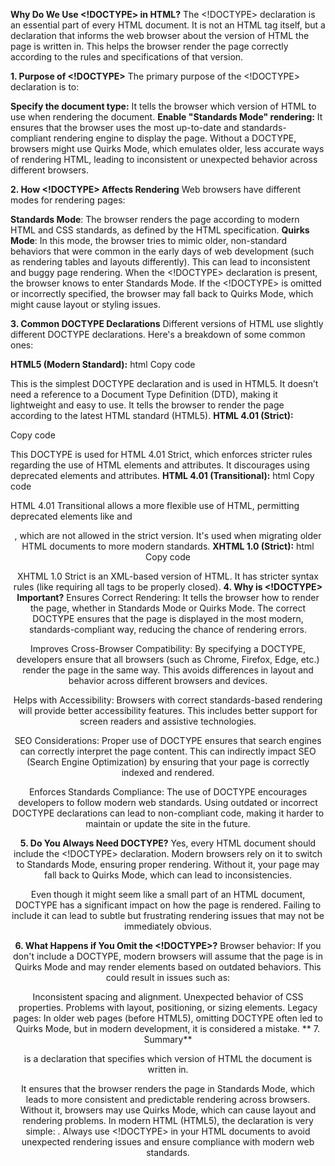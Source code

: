 **Why Do We Use <!DOCTYPE> in HTML?**
The <!DOCTYPE> declaration is an essential part of every HTML document. It is not an HTML tag itself, but a declaration that informs the web browser about the version of HTML the page is written in. This helps the browser render the page correctly according to the rules and specifications of that version.

**1. Purpose of <!DOCTYPE>**
The primary purpose of the <!DOCTYPE> declaration is to:

**Specify the document type:** It tells the browser which version of HTML to use when rendering the document.
**Enable "Standards Mode" rendering:** It ensures that the browser uses the most up-to-date and standards-compliant rendering engine to display the page.
Without a DOCTYPE, browsers might use Quirks Mode, which emulates older, less accurate ways of rendering HTML, leading to inconsistent or unexpected behavior across different browsers.

**2. How <!DOCTYPE> Affects Rendering**
Web browsers have different modes for rendering pages:

**Standards Mode**: The browser renders the page according to modern HTML and CSS standards, as defined by the HTML specification.
**Quirks Mode**: In this mode, the browser tries to mimic older, non-standard behaviors that were common in the early days of web development (such as rendering tables and layouts differently). This can lead to inconsistent and buggy page rendering.
When the <!DOCTYPE> declaration is present, the browser knows to enter Standards Mode. If the <!DOCTYPE> is omitted or incorrectly specified, the browser may fall back to Quirks Mode, which might cause layout or styling issues.

**3. Common DOCTYPE Declarations**
Different versions of HTML use slightly different DOCTYPE declarations. Here's a breakdown of some common ones:

**HTML5 (Modern Standard):**
html
Copy code
<!DOCTYPE html>
This is the simplest DOCTYPE declaration and is used in HTML5. It doesn’t need a reference to a Document Type Definition (DTD), making it lightweight and easy to use.
It tells the browser to render the page according to the latest HTML standard (HTML5).
**HTML 4.01 (Strict):**

Copy code
<!DOCTYPE HTML PUBLIC "-//W3C//DTD HTML 4.01//EN" "http://www.w3.org/TR/html4/strict.dtd">
This DOCTYPE is used for HTML 4.01 Strict, which enforces stricter rules regarding the use of HTML elements and attributes. It discourages using deprecated elements and attributes.
**HTML 4.01 (Transitional):**
html
Copy code
<!DOCTYPE HTML PUBLIC "-//W3C//DTD HTML 4.01 Transitional//EN" "http://www.w3.org/TR/html4/loose.dtd">
HTML 4.01 Transitional allows a more flexible use of HTML, permitting deprecated elements like <font> and <center>, which are not allowed in the strict version. It's used when migrating older HTML documents to more modern standards.
**XHTML 1.0 (Strict):**
html
Copy code
<!DOCTYPE html PUBLIC "-//W3C//DTD XHTML 1.0 Strict//EN" "http://www.w3.org/TR/xhtml1/DTD/xhtml1-strict.dtd">
XHTML 1.0 Strict is an XML-based version of HTML. It has stricter syntax rules (like requiring all tags to be properly closed).
**4. Why is <!DOCTYPE> Important?**
Ensures Correct Rendering: It tells the browser how to render the page, whether in Standards Mode or Quirks Mode. The correct DOCTYPE ensures that the page is displayed in the most modern, standards-compliant way, reducing the chance of rendering errors.

Improves Cross-Browser Compatibility: By specifying a DOCTYPE, developers ensure that all browsers (such as Chrome, Firefox, Edge, etc.) render the page in the same way. This avoids differences in layout and behavior across different browsers and devices.

Helps with Accessibility: Browsers with correct standards-based rendering will provide better accessibility features. This includes better support for screen readers and assistive technologies.

SEO Considerations: Proper use of DOCTYPE ensures that search engines can correctly interpret the page content. This can indirectly impact SEO (Search Engine Optimization) by ensuring that your page is correctly indexed and rendered.

Enforces Standards Compliance: The use of DOCTYPE encourages developers to follow modern web standards. Using outdated or incorrect DOCTYPE declarations can lead to non-compliant code, making it harder to maintain or update the site in the future.

**5. Do You Always Need DOCTYPE?**
Yes, every HTML document should include the <!DOCTYPE> declaration. Modern browsers rely on it to switch to Standards Mode, ensuring proper rendering. Without it, your page may fall back to Quirks Mode, which can lead to inconsistencies.

Even though it might seem like a small part of an HTML document, DOCTYPE has a significant impact on how the page is rendered. Failing to include it can lead to subtle but frustrating rendering issues that may not be immediately obvious.

**6. What Happens if You Omit the <!DOCTYPE>?**
Browser behavior: If you don't include a DOCTYPE, modern browsers will assume that the page is in Quirks Mode and may render elements based on outdated behaviors. This could result in issues such as:

Inconsistent spacing and alignment.
Unexpected behavior of CSS properties.
Problems with layout, positioning, or sizing elements.
Legacy pages: In older web pages (before HTML5), omitting DOCTYPE often led to Quirks Mode, but in modern development, it is considered a mistake.
**
7. Summary**
<!DOCTYPE> is a declaration that specifies which version of HTML the document is written in.
It ensures that the browser renders the page in Standards Mode, which leads to more consistent and predictable rendering across browsers.
Without it, browsers may use Quirks Mode, which can cause layout and rendering problems.
In modern HTML (HTML5), the declaration is very simple: <!DOCTYPE html>.
Always use <!DOCTYPE> in your HTML documents to avoid unexpected rendering issues and ensure compliance with modern web standards.